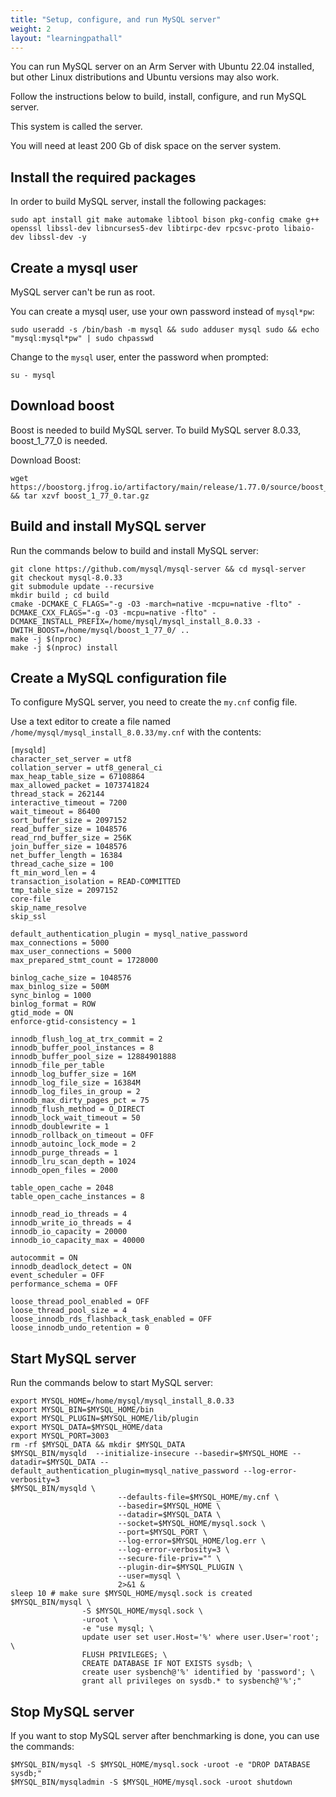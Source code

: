 ```yaml
---
title: "Setup, configure, and run MySQL server"
weight: 2
layout: "learningpathall"
---
```


You can run MySQL server on an Arm Server with Ubuntu 22.04 installed, but other Linux distributions and Ubuntu versions may also work.


Follow the instructions below to build, install, configure, and run MySQL server. 

This system is called the server.

You will need at least 200 Gb of disk space on the server system.

## Install the required packages

In order to build MySQL server, install the following packages:

```console
sudo apt install git make automake libtool bison pkg-config cmake g++ openssl libssl-dev libncurses5-dev libtirpc-dev rpcsvc-proto libaio-dev libssl-dev -y
```

## Create a mysql user

MySQL server can't be run as root. 

You can create a mysql user, use your own password instead of `mysql*pw`:

```console
sudo useradd -s /bin/bash -m mysql && sudo adduser mysql sudo && echo "mysql:mysql*pw" | sudo chpasswd
```

Change to the `mysql` user, enter the password when prompted:

```console
su - mysql
```

## Download boost

Boost is needed to build MySQL server. To build MySQL server 8.0.33, boost_1_77_0 is needed.

Download Boost:

```console
wget https://boostorg.jfrog.io/artifactory/main/release/1.77.0/source/boost_1_77_0.tar.gz && tar xzvf boost_1_77_0.tar.gz
```

## Build and install MySQL server

Run the commands below to build and install MySQL server:

```
git clone https://github.com/mysql/mysql-server && cd mysql-server
git checkout mysql-8.0.33
git submodule update --recursive
mkdir build ; cd build
cmake -DCMAKE_C_FLAGS="-g -O3 -march=native -mcpu=native -flto" -DCMAKE_CXX_FLAGS="-g -O3 -mcpu=native -flto" -DCMAKE_INSTALL_PREFIX=/home/mysql/mysql_install_8.0.33 -DWITH_BOOST=/home/mysql/boost_1_77_0/ ..
make -j $(nproc)
make -j $(nproc) install
```

## Create a MySQL configuration file

To configure MySQL server, you need to create the `my.cnf` config file.

Use a text editor to create a file named `/home/mysql/mysql_install_8.0.33/my.cnf` with the contents:

```
[mysqld]
character_set_server = utf8
collation_server = utf8_general_ci
max_heap_table_size = 67108864
max_allowed_packet = 1073741824
thread_stack = 262144
interactive_timeout = 7200
wait_timeout = 86400
sort_buffer_size = 2097152
read_buffer_size = 1048576
read_rnd_buffer_size = 256K
join_buffer_size = 1048576
net_buffer_length = 16384
thread_cache_size = 100
ft_min_word_len = 4
transaction_isolation = READ-COMMITTED
tmp_table_size = 2097152
core-file
skip_name_resolve
skip_ssl
 
default_authentication_plugin = mysql_native_password
max_connections = 5000
max_user_connections = 5000
max_prepared_stmt_count = 1728000
 
binlog_cache_size = 1048576
max_binlog_size = 500M
sync_binlog = 1000
binlog_format = ROW
gtid_mode = ON
enforce-gtid-consistency = 1
 
innodb_flush_log_at_trx_commit = 2
innodb_buffer_pool_instances = 8
innodb_buffer_pool_size = 12884901888
innodb_file_per_table
innodb_log_buffer_size = 16M
innodb_log_file_size = 16384M
innodb_log_files_in_group = 2
innodb_max_dirty_pages_pct = 75
innodb_flush_method = O_DIRECT
innodb_lock_wait_timeout = 50
innodb_doublewrite = 1
innodb_rollback_on_timeout = OFF
innodb_autoinc_lock_mode = 2
innodb_purge_threads = 1
innodb_lru_scan_depth = 1024
innodb_open_files = 2000
 
table_open_cache = 2048
table_open_cache_instances = 8
 
innodb_read_io_threads = 4
innodb_write_io_threads = 4
innodb_io_capacity = 20000
innodb_io_capacity_max = 40000
 
autocommit = ON
innodb_deadlock_detect = ON
event_scheduler = OFF
performance_schema = OFF
 
loose_thread_pool_enabled = OFF
loose_thread_pool_size = 4
loose_innodb_rds_flashback_task_enabled = OFF
loose_innodb_undo_retention = 0

```

## Start MySQL server

Run the commands below to start MySQL server:

```
export MYSQL_HOME=/home/mysql/mysql_install_8.0.33
export MYSQL_BIN=$MYSQL_HOME/bin
export MYSQL_PLUGIN=$MYSQL_HOME/lib/plugin
export MYSQL_DATA=$MYSQL_HOME/data
export MYSQL_PORT=3003
rm -rf $MYSQL_DATA && mkdir $MYSQL_DATA
$MYSQL_BIN/mysqld  --initialize-insecure --basedir=$MYSQL_HOME --datadir=$MYSQL_DATA --default_authentication_plugin=mysql_native_password --log-error-verbosity=3
$MYSQL_BIN/mysqld \
                        --defaults-file=$MYSQL_HOME/my.cnf \
                        --basedir=$MYSQL_HOME \
                        --datadir=$MYSQL_DATA \
                        --socket=$MYSQL_HOME/mysql.sock \
                        --port=$MYSQL_PORT \
                        --log-error=$MYSQL_HOME/log.err \
                        --log-error-verbosity=3 \
                        --secure-file-priv="" \
                        --plugin-dir=$MYSQL_PLUGIN \
                        --user=mysql \
                        2>&1 &
sleep 10 # make sure $MYSQL_HOME/mysql.sock is created
$MYSQL_BIN/mysql \
                -S $MYSQL_HOME/mysql.sock \
                -uroot \
                -e "use mysql; \
                update user set user.Host='%' where user.User='root'; \
                FLUSH PRIVILEGES; \
                CREATE DATABASE IF NOT EXISTS sysdb; \
                create user sysbench@'%' identified by 'password'; \
                grant all privileges on sysdb.* to sysbench@'%';"
```


## Stop MySQL server

If you want to stop MySQL server after benchmarking is done, you can use the commands:

```console
$MYSQL_BIN/mysql -S $MYSQL_HOME/mysql.sock -uroot -e "DROP DATABASE sysdb;"
$MYSQL_BIN/mysqladmin -S $MYSQL_HOME/mysql.sock -uroot shutdown
```
